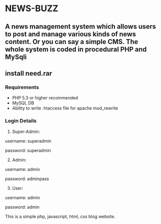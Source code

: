# NEWS-BUZZ
## A news management system  which allows users to post and manage various kinds of news content. Or you can say a simple CMS. The whole system is coded in procedural PHP and MySqli

## install need.rar

### Requirements 

- PHP 5.3 or higher recommended 
- MySQL DB
- Ability to write .htaccess file for apache mod_rewrite

### Login Details
1. Super-Admin:

username: superadmin

password: superadmin

2. Admin:

username: admin

password: adminpass

3. User:

username: admin

password: admin

This is a simple php, javascript, html, css blog website.

